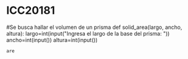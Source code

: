 # ICC20181
#Se busca hallar el volumen de un prisma
def solid_area(largo, ancho, altura):
    largo=int(input("Ingresa el largo de la base del prisma: "))
    ancho=int(input())
    altura=int(input())
 
    are
